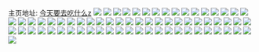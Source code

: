 主页地址: [今天要去吃什么z](https://weibo.com/u/5146091258) 
![](https://wx4.sinaimg.cn/mw2000/005CgtpUly1g1wcbs26q7j31400u0ti0.jpg) 
![](https://wx4.sinaimg.cn/mw2000/005CgtpUly1g1wcbt1msuj31400u0n5f.jpg) 
![](https://wx4.sinaimg.cn/mw2000/005CgtpUly1g1wcbttbgrj31400u0dn9.jpg) 
![](https://wx4.sinaimg.cn/mw2000/005CgtpUly1g1wcbug40qj30u00u041y.jpg) 
![](https://wx4.sinaimg.cn/mw2000/005CgtpUly1g0swsr20acj30u0140mzl.jpg) 
![](https://wx4.sinaimg.cn/mw2000/005CgtpUly1g0swsrkq36j30u0140q5l.jpg) 
![](https://wx4.sinaimg.cn/mw2000/005CgtpUly1g0swss0y08j30u0140q6a.jpg) 
![](https://wx4.sinaimg.cn/mw2000/005CgtpUly1g0swssj8rdj30u01400vh.jpg) 
![](https://wx4.sinaimg.cn/mw2000/005CgtpUly1g0swst3s9zj30u01400w4.jpg) 
![](https://wx4.sinaimg.cn/mw2000/005CgtpUly1g0swstp3xwj30u0140gnz.jpg) 
![](https://wx4.sinaimg.cn/mw2000/005CgtpUly1g0swsub4jgj30u0140jts.jpg) 
![](https://wx4.sinaimg.cn/mw2000/005CgtpUly1g0hauvhhcmj31z41hbb29.jpg) 
![](https://wx4.sinaimg.cn/mw2000/005CgtpUly1g0gjyhfgj3j31400u0467.jpg) 
![](https://wx4.sinaimg.cn/mw2000/005CgtpUly1g0c3jdhqn4j30rs15otp2.jpg) 
![](https://wx4.sinaimg.cn/mw2000/005CgtpUly1g0c3jkztcgj33k02o0hdz.jpg) 
![](https://wx4.sinaimg.cn/mw2000/005CgtpUly1g043hmalijj30u0598b2c.jpg) 
![](https://wx4.sinaimg.cn/mw2000/005CgtpUly1g043hnssj0j30u026tb29.jpg) 
![](https://wx4.sinaimg.cn/mw2000/005CgtpUly1g043ioez64j30u026tb29.jpg) 
![](https://wx4.sinaimg.cn/mw2000/005CgtpUly1g043ip3nitj30u026tnpd.jpg) 
![](https://wx4.sinaimg.cn/mw2000/005CgtpUly1g02kksbxtlj30u00u0te8.jpg) 
![](https://wx4.sinaimg.cn/mw2000/005CgtpUly1fzokzudf1ij30rs2v7qmu.jpg) 
![](https://wx4.sinaimg.cn/mw2000/005CgtpUly1fzokzvgrpvj30rs1qigs2.jpg) 
![](https://wx4.sinaimg.cn/mw2000/005CgtpUly1fzl0d19afhj30u00u0teh.jpg) 
![](https://wx4.sinaimg.cn/mw2000/005CgtpUly1fzatluqjj1j31o0190hdv.jpg) 
![](https://wx4.sinaimg.cn/mw2000/005CgtpUly1fzatlv0oahj30un0u0ach.jpg) 
![](https://wx4.sinaimg.cn/mw2000/005CgtpUly1fz9ttama0ij30rs15p4qp.jpg) 
![](https://wx4.sinaimg.cn/mw2000/005CgtpUly1fz9ttc7movj30rs0rs49g.jpg) 
![](https://wx4.sinaimg.cn/mw2000/005CgtpUly1fz9ttshsczj33k02o0x6s.jpg) 
![](https://wx4.sinaimg.cn/mw2000/005CgtpUly1fz9ttwrfk2j3190190e81.jpg) 
![](https://wx4.sinaimg.cn/mw2000/005CgtpUly1fz6f92nch5j31o0190u0y.jpg) 
![](https://wx4.sinaimg.cn/mw2000/005CgtpUly1fz5lgyhqadj33k02o04qs.jpg) 
![](https://wx4.sinaimg.cn/mw2000/005CgtpUly1fz5lh06f71j31o0190b29.jpg) 
![](https://wx4.sinaimg.cn/mw2000/005CgtpUly1fz5lh2p6byj31o01907wi.jpg) 
![](https://wx4.sinaimg.cn/mw2000/005CgtpUly1fz5lh4hs8aj31o018z4qq.jpg) 
![](https://wx4.sinaimg.cn/mw2000/005CgtpUly1fz5lh5jc79j31o0190x6p.jpg) 
![](https://wx4.sinaimg.cn/mw2000/005CgtpUly1fz5ae611pqj31hc1hctrp.jpg) 
![](https://wx4.sinaimg.cn/mw2000/005CgtpUly1fz2ujqid0pj3020021742.jpg) 
![](https://wx4.sinaimg.cn/mw2000/005CgtpUly1fxsswh9lupj30hs0hsdgb.jpg) 
![](https://wx4.sinaimg.cn/mw2000/005CgtpUly1fwv360virpj30hs0hsdhc.jpg) 
![](https://wx4.sinaimg.cn/mw2000/005CgtpUly1fwtsov5zrzj30hs0hswfs.jpg) 
![](https://wx4.sinaimg.cn/mw2000/005CgtpUly1fsy8oi9l0pj31670hsdhh.jpg) 
![](https://wx4.sinaimg.cn/mw2000/005CgtpUly1fsqw430fkfj30np0hsdhz.jpg) 
![](https://wx4.sinaimg.cn/mw2000/005CgtpUly1fsqw4x29z8j30np0hsdi3.jpg) 
![](https://wx4.sinaimg.cn/mw2000/005CgtpUly1fsqw44g30sj30np0hsjsx.jpg) 
![](https://wx4.sinaimg.cn/mw2000/005CgtpUly1fsfeepqczgj30np0hswgt.jpg) 
![](https://wx4.sinaimg.cn/mw2000/005CgtpUly1fsfeer2he9j30np0hsq4r.jpg) 
![](https://wx4.sinaimg.cn/mw2000/005CgtpUly1fsfeesjkenj30np0hsjtr.jpg) 
![](https://wx4.sinaimg.cn/mw2000/005CgtpUly1fsfeetlwmej30np0hsgmo.jpg) 
![](https://wx4.sinaimg.cn/mw2000/005CgtpUly1fsfeeu8zhsj30hs0hsgms.jpg) 
![](https://wx4.sinaimg.cn/mw2000/005CgtpUly1fsc4rbbd4pj30no0hs76i.jpg) 
![](https://wx4.sinaimg.cn/mw2000/005CgtpUly1fsc4rcpqpmj30np0hsq4o.jpg) 
![](https://wx4.sinaimg.cn/mw2000/005CgtpUly1fsc4re1jgxj30np0hsabr.jpg) 
![](https://wx4.sinaimg.cn/mw2000/005CgtpUly1fs9ltz6uc9j30np0hsdiz.jpg) 
![](https://wx4.sinaimg.cn/mw2000/005CgtpUly1fs9lu0tko2j30np0hsn04.jpg) 
![](https://wx4.sinaimg.cn/mw2000/005CgtpUly1fs6a6x76bgj30hs0hsgnl.jpg) 
![](https://wx4.sinaimg.cn/mw2000/005CgtpUly1fs6a6ynirwj30np0hsadb.jpg) 
![](https://wx4.sinaimg.cn/mw2000/005CgtpUly1fs1uq7xj0oj30np0hs42a.jpg) 
![](https://wx4.sinaimg.cn/mw2000/005CgtpUly1fs1uq9brkcj30np0hsgmw.jpg) 
![](https://wx4.sinaimg.cn/mw2000/005CgtpUly1fs1uqast94j30np0hs0v5.jpg) 
![](https://wx4.sinaimg.cn/mw2000/005CgtpUly1fqgmcopv7hj30np0hstau.jpg) 
![](https://wx4.sinaimg.cn/mw2000/005CgtpUly1fqdl9j4srlj30np0hstae.jpg) 
![](https://wx4.sinaimg.cn/mw2000/005CgtpUly1fq50lfyud4j30hs0hsq3q.jpg) 
![](https://wx4.sinaimg.cn/mw2000/005CgtpUly1fq44ezq2zwj30hs0hs419.jpg) 
![](https://wx4.sinaimg.cn/mw2000/005CgtpUly1fq44f0j2asj30hs0hsq3u.jpg) 
![](https://wx4.sinaimg.cn/mw2000/005CgtpUly1fq44f15gatj30np0hsq4z.jpg) 
![](https://wx4.sinaimg.cn/mw2000/005CgtpUly1fq44f267utj30hs1hc0w5.jpg) 
![](https://wx4.sinaimg.cn/mw2000/005CgtpUly1fq44f2sbd6j30dw0d7dfv.jpg) 
